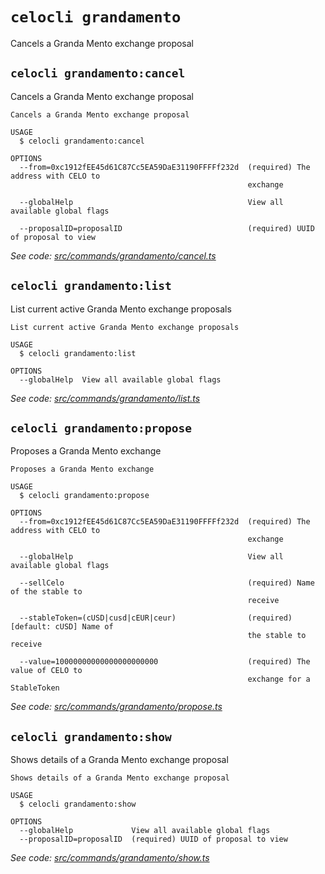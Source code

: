 # `celocli grandamento`

Cancels a Granda Mento exchange proposal


## `celocli grandamento:cancel`

Cancels a Granda Mento exchange proposal

```
Cancels a Granda Mento exchange proposal

USAGE
  $ celocli grandamento:cancel

OPTIONS
  --from=0xc1912fEE45d61C87Cc5EA59DaE31190FFFFf232d  (required) The address with CELO to
                                                     exchange

  --globalHelp                                       View all available global flags

  --proposalID=proposalID                            (required) UUID of proposal to view
```

_See code: [src/commands/grandamento/cancel.ts](https://github.com/celo-org/celo-monorepo/tree/master/packages/cli/src/commands/grandamento/cancel.ts)_

## `celocli grandamento:list`

List current active Granda Mento exchange proposals

```
List current active Granda Mento exchange proposals

USAGE
  $ celocli grandamento:list

OPTIONS
  --globalHelp  View all available global flags
```

_See code: [src/commands/grandamento/list.ts](https://github.com/celo-org/celo-monorepo/tree/master/packages/cli/src/commands/grandamento/list.ts)_

## `celocli grandamento:propose`

Proposes a Granda Mento exchange

```
Proposes a Granda Mento exchange

USAGE
  $ celocli grandamento:propose

OPTIONS
  --from=0xc1912fEE45d61C87Cc5EA59DaE31190FFFFf232d  (required) The address with CELO to
                                                     exchange

  --globalHelp                                       View all available global flags

  --sellCelo                                         (required) Name of the stable to
                                                     receive

  --stableToken=(cUSD|cusd|cEUR|ceur)                (required) [default: cUSD] Name of
                                                     the stable to receive

  --value=10000000000000000000000                    (required) The value of CELO to
                                                     exchange for a StableToken
```

_See code: [src/commands/grandamento/propose.ts](https://github.com/celo-org/celo-monorepo/tree/master/packages/cli/src/commands/grandamento/propose.ts)_

## `celocli grandamento:show`

Shows details of a Granda Mento exchange proposal

```
Shows details of a Granda Mento exchange proposal

USAGE
  $ celocli grandamento:show

OPTIONS
  --globalHelp             View all available global flags
  --proposalID=proposalID  (required) UUID of proposal to view
```

_See code: [src/commands/grandamento/show.ts](https://github.com/celo-org/celo-monorepo/tree/master/packages/cli/src/commands/grandamento/show.ts)_
